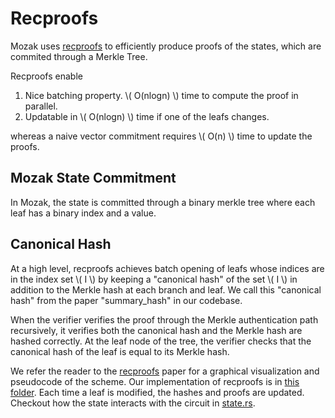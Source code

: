 # Recproofs

Mozak uses [recproofs] to efficiently produce proofs of the states, which are commited through a Merkle Tree.

Recproofs enable

1. Nice batching property. \\( O(nlogn) \\) time to compute the proof in parallel.
2. Updatable in \\( O(nlogn) \\) time if one of the leafs changes.

whereas a naive vector commitment requires \\( O(n) \\) time to update the proofs.

## Mozak State Commitment
In Mozak, the state is committed through a binary merkle tree where each leaf has a binary index and a value.

## Canonical Hash
At a high level, recproofs achieves batch opening of leafs whose indices are in the index set \\( I \\) by keeping a "canonical hash" of the set \\( I \\) in addition to the Merkle hash at each branch and leaf. We call this "canonical hash" from the paper "summary_hash" in our codebase.

When the verifier verifies the proof through the Merkle authentication path recursively, it verifies both the canonical hash and the Merkle hash are hashed correctly. At the leaf node of the tree, the verifier checks that the canonical hash of the leaf is equal to its Merkle hash.

We refer the reader to the [recproofs] paper for a graphical visualization and pseudocode of the scheme. Our implementation of recproofs is in [this folder]. Each time a leaf is modified, the hashes and proofs are updated. Checkout how the state interacts with the circuit in [state.rs].


[recproofs]: https://uploads-ssl.webflow.com/6460ebf2b6ff254688bebf1c/64e4dd54d9198fde8d58ef44_main.pdf
[this folder]: ../../circuits/src/recproof
[state.rs]: ../../node/src/block_proposer/state.rs
